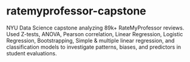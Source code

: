 # ratemyprofessor-capstone
NYU Data Science capstone analyzing 89k+ RateMyProfessor reviews. Used Z-tests, ANOVA, Pearson correlation, Linear Regression, Logistic Regression, Bootstrapping, Simple &amp; multiple linear regression, and classification models to investigate patterns, biases, and predictors in student evaluations.

